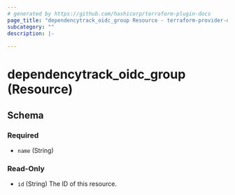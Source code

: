 ```yaml
---
# generated by https://github.com/hashicorp/terraform-plugin-docs
page_title: "dependencytrack_oidc_group Resource - terraform-provider-dependency-track"
subcategory: ""
description: |-
  
---
```


# dependencytrack_oidc_group (Resource)





<!-- schema generated by tfplugindocs -->
## Schema

### Required

- `name` (String)

### Read-Only

- `id` (String) The ID of this resource.
